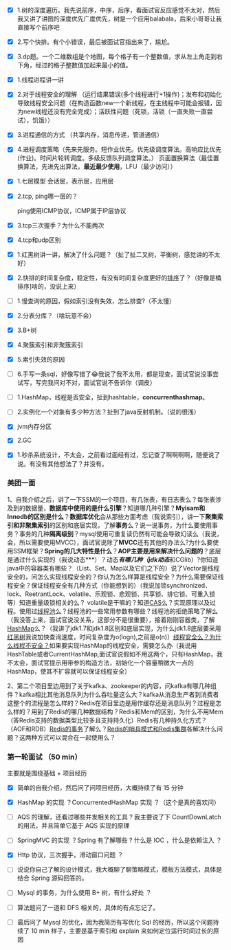 *   [x] 1.树的深度遍历。我先说前序，中序，后序，看面试官反应感觉不太对，然后我又讲了讲图的深度优先广度优先，树是一个应用balabala，后来小哥哥让我直接写个前序吧 

*   [x] 2.写个快排。有个小错误，最后被面试官指出来了，尴尬。 

*   [x] 3.dp题。一个二维数组是个地图，每个格子有一个整数值，求从左上角走到右下角，经过的格子整数值加起来最小的值。 

*   [x] 1.线程进程讲一讲 

*   [x] 2.对于线程安全的理解 （运行结果错误(多个线程进行+1操作)；发布和初始化导致线程安全问题（在构造函数new一个新线程，在主线程中可能会报错，因为new线程还没有完全完成）；活跃性问题（死锁，活锁（一直失败一直尝试），饥饿））

*   [x] 3.进程通信的方式 （共享内存，消息传递，管道通信）

*   [x] 4.进程调度策略（先来先服务。短作业优先。优先级调度算法。高响应比优先(作业)。时间片轮转调度。多级反馈队列调度算法。） 页面置换算法（最佳置换算法，先进先出算法，**最近最少使用**，LFU（最少访问））

*   [x] 1.七层模型  会话层，表示层，应用层

*   [x] 2.tcp, ping哪一层的？

    ping使用ICMP协议，ICMP属于IP层协议

*   [x] 3.tcp三次握手？为什么不能两次 

*   [x] 4.tcp和udp区别 

*   [x] 1.红黑树讲一讲，解决了什么问题？（扯了扯二叉树，平衡树，感觉讲的不太好） 

*   [x] 2.快排的时间复杂度，稳定性，有没有时间复杂度更好的[排序]()了？（好像是桶排序]啥的，没说上来）

*   [ ] 1.慢查询的原因，假如索引没有失效，怎么排查?（不太懂） 

*   [x] 2.分表分库？（啥玩意不会） 

*   [x] 3.B+树 

*   [x] 4.聚簇索引和非聚簇索引 

*   [x] 5.索引失效的原因 

*   [ ] 6.手写一条sql，好像写错了😂我说了我不太用，都是现查，面试官说没事尝试写，写完我问对不对，面试官说不告诉你（调皮） 

*   [ ] 1.HashMap，线程是否安全，扯到hashtable，**concurrenthashmap**。 

*   [ ] 2.实例化一个对象有多少种方法？扯到了java反射机制。（说的很浅） 

*   [x] jvm内存分区 

*   [x] 2.GC 

*   [x]   1.秒杀系统设计，不太会，之前看过面经有过，忘记查了啊啊啊啊，随便说了说。有没有其他想法了？并没有。 

### 美团一面

1、自我介绍之后，讲了一下SSM的一个项目，有几张表，有日志表么？每张表涉及到的数据量，**数据库中使用的是什么引擎**？知道哪几种引擎？**Myisam和Innodb的区别是什么**？**数据库优化**会从那些方面考虑（我说索引），讲一下**聚集索引和非聚集索引**的区别和底层实现，了解**事务**么？说一说事务，为什么要使用事务？事务的几种**隔离级别**？mysql使用可重复读仍然有可能会导致幻读么（我说，会，所以需要使用MVCC），面试官说除了**MVCC**还有其他的办法么?为什么要使用SSM框架？**Spring的几大特性是什么**？**AOP主要是用来解决什么问题的**？底层是通过什么实现的（我说动态***）？动态***有哪几种（jdk动态***和CGlib）?你知道java中的容器类有哪些？（List、Set、Map以及它们之下的）说了Vector是线程安全的，问怎么实现线程安全的？你认为怎么样算是线程安全？为什么需要保证线程安全？保证线程安全有几种方式（你能想到的）（我说加锁synchronized、lock、ReetrantLock、volatile、乐观锁、悲观锁、共享锁、排它锁、可重入锁等）知道重量级锁相关的么？ volatile是干嘛的？知道<u>CAS</u>么？实现原理以及过程。使用过<u>线程池</u>么？线程池的一些常用参数有哪些？线程池的拒绝策略了解么（我没答上来，面试官说没关系，这部分不是很重要），接着刚刚容器类，了解<u>HashMap</u>么？（我讲了jdk1.7和jdk1.8区别和底层实现，为什么jdk1.8底层要采用[红黑树]()我说加快查询速度，时间复杂度为o(logn),之前是o(n)）<u>线程安全么？为什么线程不安全？</u>如果要实现HashMap的线程安全，需要怎么办（我说用HashTable或者CurrentHashMap,面试官说假如不用这两个，只有HashMap，我不太会，面试官提示用带参的构造方法，初始化一个容量稍微大一点的HashMap，使其不扩容就可以保证线程安全） 

  2、第二个项目里边用到了关于kafka、zookeeper的内容，问kafka有哪几种组件？kafka相比其他消息队列为什么吞吐量这么大？kafka从消息生产者到消费者这整个的流程是怎么样的？Redis在项目里边是用作缓存还是消息队列？过程是怎么样的？用到了Redis的哪几种数据结构？Redis和Mem的区别，为什么不用Mem（答Redis支持的数据类型比较多且支持持久化）Redis有几种持久化方式？（AOF和RDB）<u>Redis的事务</u>了解么？<u>Redis的哨兵模式和Redis集群</u>各解决什么问题？这两种方式可以混合在一起使用么？



### **第一轮面试 （50 min）**

 主要就是围绕基础 + 项目经历 

*   [x]  简单的自我介绍，然后问了问项目经历，大概持续了有 15 分钟 
*   [x]  HashMap 的实现 ？ConcurrentedHashMap 实现 ？（这个是真的喜欢问） 
*   [ ]  AQS 的理解，还看过哪些并发相关的工具 ? 我主要说了下 CountDownLatch 的用法，并且简单它基于 AQS 实现的原理 
*   [ ]  SpringMVC 的实现 ？Spring 有了解哪些 ? 什么是 IOC ，什么是依赖注入 ？ 
*   [x]  Http 协议，三次握手，滑动窗口问题 ？ 
*   [ ]  说说你自己了解的设计模式，我大概聊了聊策略模式，模板方法模式，具体是结合 Spring 源码回答的。 
*   [ ]  Mysql 的事务，为什么使用 B+ 树，有什么好处 ？ 
*   [ ]  算法题问了一道和 DFS 相关的，具体的有点忘记了。 
*   [ ]  最后问了 Mysql 的优化，因为我简历有写优化 Sql 的经历，所以这个问题持续了 10 min 样子，主要是基于索引和 explain 来如何定位运行时间过长的原因 

 
